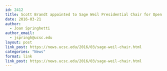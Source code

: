 ```yaml
---
id: 2412
title: Scott Brandt appointed to Sage Weil Presidential Chair for Open Source Software
date: 2016-03-21
author:
  - Joan Springhetti
author_email:
  - jspringh@ucsc.edu
layout: post
link_post: https://news.ucsc.edu/2016/03/sage-weil-chair.html
categories: "News"
format: link
link_post: https://news.ucsc.edu/2016/03/sage-weil-chair.html
---
```

